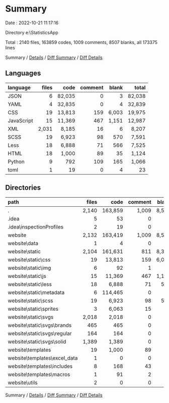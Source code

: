 # Summary

Date : 2022-10-21 11:17:16

Directory e:\\StatisticsApp

Total : 2140 files,  163859 codes, 1009 comments, 8507 blanks, all 173375 lines

Summary / [Details](details.md) / [Diff Summary](diff.md) / [Diff Details](diff-details.md)

## Languages
| language | files | code | comment | blank | total |
| :--- | ---: | ---: | ---: | ---: | ---: |
| JSON | 6 | 82,035 | 0 | 3 | 82,038 |
| YAML | 4 | 32,835 | 0 | 4 | 32,839 |
| CSS | 19 | 13,813 | 159 | 6,003 | 19,975 |
| JavaScript | 15 | 11,369 | 467 | 1,151 | 12,987 |
| XML | 2,031 | 8,185 | 16 | 6 | 8,207 |
| SCSS | 19 | 6,923 | 98 | 570 | 7,591 |
| Less | 18 | 6,888 | 71 | 566 | 7,525 |
| HTML | 18 | 1,000 | 89 | 35 | 1,124 |
| Python | 9 | 792 | 109 | 165 | 1,066 |
| toml | 1 | 19 | 0 | 4 | 23 |

## Directories
| path | files | code | comment | blank | total |
| :--- | ---: | ---: | ---: | ---: | ---: |
| . | 2,140 | 163,859 | 1,009 | 8,507 | 173,375 |
| .idea | 5 | 53 | 0 | 0 | 53 |
| .idea\\inspectionProfiles | 2 | 19 | 0 | 0 | 19 |
| website | 2,132 | 163,419 | 1,009 | 8,500 | 172,928 |
| website\\data | 1 | 4 | 0 | 1 | 5 |
| website\\static | 2,104 | 161,631 | 811 | 8,300 | 170,742 |
| website\\static\\css | 19 | 13,813 | 159 | 6,003 | 19,975 |
| website\\static\\img | 6 | 92 | 1 | 1 | 94 |
| website\\static\\js | 15 | 11,369 | 467 | 1,151 | 12,987 |
| website\\static\\less | 18 | 6,888 | 71 | 566 | 7,525 |
| website\\static\\metadata | 6 | 114,465 | 0 | 4 | 114,469 |
| website\\static\\scss | 19 | 6,923 | 98 | 570 | 7,591 |
| website\\static\\sprites | 3 | 6,063 | 15 | 3 | 6,081 |
| website\\static\\svgs | 2,018 | 2,018 | 0 | 2 | 2,020 |
| website\\static\\svgs\\brands | 465 | 465 | 0 | 2 | 467 |
| website\\static\\svgs\\regular | 164 | 164 | 0 | 0 | 164 |
| website\\static\\svgs\\solid | 1,389 | 1,389 | 0 | 0 | 1,389 |
| website\\templates | 19 | 1,000 | 89 | 36 | 1,125 |
| website\\templates\\excel_data | 1 | 0 | 0 | 1 | 1 |
| website\\templates\\includes | 8 | 168 | 43 | 13 | 224 |
| website\\templates\\macros | 1 | 91 | 2 | 7 | 100 |
| website\\utils | 2 | 0 | 0 | 2 | 2 |

Summary / [Details](details.md) / [Diff Summary](diff.md) / [Diff Details](diff-details.md)